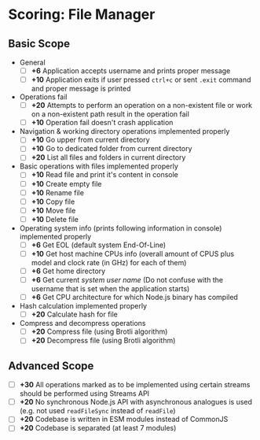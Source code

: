 # Scoring: File Manager

## Basic Scope

- General
  - [ ] **+6** Application accepts username and prints proper message
  - [ ] **+10** Application exits if user pressed `ctrl+c` or sent `.exit` command and proper message is printed
- Operations fail
  - [ ] **+20** Attempts to perform an operation on a non-existent file or work on a non-existent path result in the operation fail
  - [ ] **+10** Operation fail doesn't crash application
- Navigation & working directory operations implemented properly
  - [ ] **+10** Go upper from current directory
  - [ ] **+10** Go to dedicated folder from current directory
  - [ ] **+20** List all files and folders in current directory
- Basic operations with files implemented properly
  - [ ] **+10** Read file and print it's content in console
  - [ ] **+10** Create empty file
  - [ ] **+10** Rename file
  - [ ] **+10** Copy file
  - [ ] **+10** Move file
  - [ ] **+10** Delete file
- Operating system info (prints following information in console) implemented properly
  - [ ] **+6** Get EOL (default system End-Of-Line)
  - [ ] **+10** Get host machine CPUs info (overall amount of CPUS plus model and clock rate (in GHz) for each of them)
  - [ ] **+6** Get home directory
  - [ ] **+6** Get current _system user name_ (Do not confuse with the username that is set when the application starts)
  - [ ] **+6** Get CPU architecture for which Node.js binary has compiled
- Hash calculation implemented properly
  - [ ] **+20** Calculate hash for file
- Compress and decompress operations
  - [ ] **+20** Compress file (using Brotli algorithm)
  - [ ] **+20** Decompress file (using Brotli algorithm)

## Advanced Scope

- [ ] **+30** All operations marked as to be implemented using certain streams should be performed using Streams API
- [ ] **+20** No synchronous Node.js API with asynchronous analogues is used (e.g. not used `readFileSync` instead of `readFile`)
- [ ] **+20** Codebase is written in ESM modules instead of CommonJS
- [ ] **+20** Codebase is separated (at least 7 modules)
